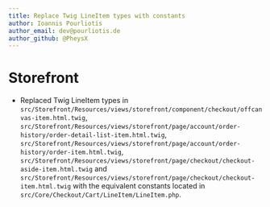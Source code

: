 ```yaml
---
title: Replace Twig LineItem types with constants
author: Ioannis Pourliotis
author_email: dev@pourliotis.de
author_github: @PheysX
---
```

# Storefront
* Replaced Twig LineItem types in `src/Storefront/Resources/views/storefront/component/checkout/offcanvas-item.html.twig`, `src/Storefront/Resources/views/storefront/page/account/order-history/order-detail-list-item.html.twig`, `src/Storefront/Resources/views/storefront/page/account/order-history/order-item.html.twig`, `src/Storefront/Resources/views/storefront/page/checkout/checkout-aside-item.html.twig` and `src/Storefront/Resources/views/storefront/page/checkout/checkout-item.html.twig` with the equivalent constants located in `src/Core/Checkout/Cart/LineItem/LineItem.php`.
